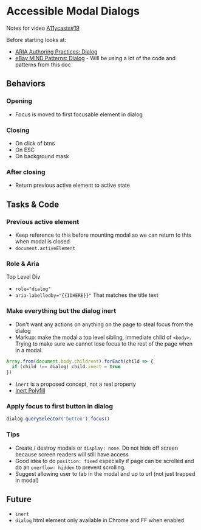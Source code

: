 # Accessible Modal Dialogs
Notes for video [A11ycasts#19](https://www.youtube.com/watch?v=JS68faEUduk)

Before starting looks at:
- [ARIA Authoring Practices: Dialog](https://goo.gl/ibNKWw)
- [eBay MIND Patterns: Dialog](https://goo.gl/FI5NHa) - Will be using a lot of the code and patterns from this doc

## Behaviors
### Opening
- Focus is moved to first focusable element in dialog
### Closing
- On click of btns
- On ESC
- On background mask
### After closing
- Return previous active element to active state

## Tasks & Code
### Previous active element
- Keep reference to this before mounting modal so we can return to this when modal is closed 
- `document.activeElement`
### Role & Aria
Top Level Div
- `role="dialog"`
- `aria-labelledby="{{IDHERE}}"` That matches the title text
### Make everything but the dialog inert
- Don't want any actions on anything on the page to steal focus from the dialog
- Markup: make the modal a top level sibling, immediate child of `<body>`. Trying to make sure we cannot lose focus to the rest of the page when in a modal.
```js
Array.from(document.body.childrent).forEach(child => {
  if (child !== dialog) child.inert = true
})
```
- `inert` is a proposed concept, not a real property
- [Inert Polyfill](https://goo.gl/nXMS1V)
### Apply focus to first button in dialog
```js
dialog.querySelector('button').focus()
```
### Tips
- Create / destroy modals or `display: none`. Do not hide off screen because screen readers will still have access
- Good idea to do `position: fixed` especially if page can be scrolled and do an `overflow: hidden` to prevent scrolling.
- Suggest allowing user to tab in the modal and up to url (not just trapped in modal)
## Future
- `inert`
- `dialog` html element only available in Chrome and FF when enabled